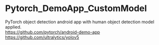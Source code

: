 # Pytorch_DemoApp_CustomModel
PyTorch object detection android app with human object detection model applied.
<br>
https://github.com/pytorch/android-demo-app
<br>
https://github.com/ultralytics/yolov5
